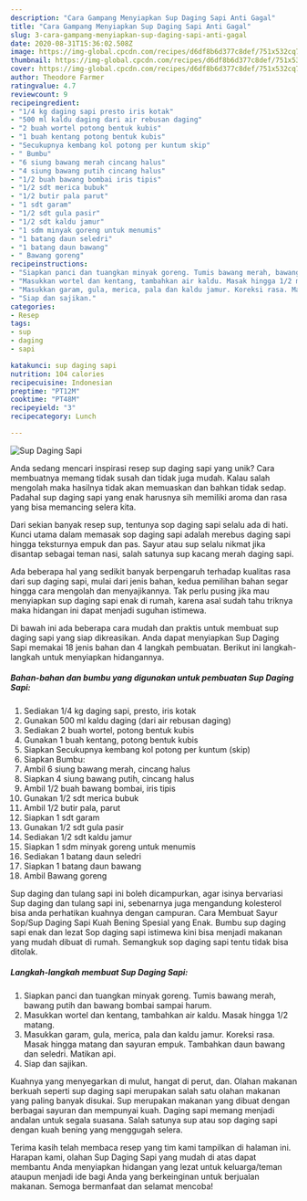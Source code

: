```yaml
---
description: "Cara Gampang Menyiapkan Sup Daging Sapi Anti Gagal"
title: "Cara Gampang Menyiapkan Sup Daging Sapi Anti Gagal"
slug: 3-cara-gampang-menyiapkan-sup-daging-sapi-anti-gagal
date: 2020-08-31T15:36:02.508Z
image: https://img-global.cpcdn.com/recipes/d6df8b6d377c8def/751x532cq70/sup-daging-sapi-foto-resep-utama.jpg
thumbnail: https://img-global.cpcdn.com/recipes/d6df8b6d377c8def/751x532cq70/sup-daging-sapi-foto-resep-utama.jpg
cover: https://img-global.cpcdn.com/recipes/d6df8b6d377c8def/751x532cq70/sup-daging-sapi-foto-resep-utama.jpg
author: Theodore Farmer
ratingvalue: 4.7
reviewcount: 9
recipeingredient:
- "1/4 kg daging sapi presto iris kotak"
- "500 ml kaldu daging dari air rebusan daging"
- "2 buah wortel potong bentuk kubis"
- "1 buah kentang potong bentuk kubis"
- "Secukupnya kembang kol potong per kuntum skip"
- " Bumbu"
- "6 siung bawang merah cincang halus"
- "4 siung bawang putih cincang halus"
- "1/2 buah bawang bombai iris tipis"
- "1/2 sdt merica bubuk"
- "1/2 butir pala parut"
- "1 sdt garam"
- "1/2 sdt gula pasir"
- "1/2 sdt kaldu jamur"
- "1 sdm minyak goreng untuk menumis"
- "1 batang daun seledri"
- "1 batang daun bawang"
- " Bawang goreng"
recipeinstructions:
- "Siapkan panci dan tuangkan minyak goreng. Tumis bawang merah, bawang putih dan bawang bombai sampai harum."
- "Masukkan wortel dan kentang, tambahkan air kaldu. Masak hingga 1/2 matang."
- "Masukkan garam, gula, merica, pala dan kaldu jamur. Koreksi rasa. Masak hingga matang dan sayuran empuk. Tambahkan daun bawang dan seledri. Matikan api."
- "Siap dan sajikan."
categories:
- Resep
tags:
- sup
- daging
- sapi

katakunci: sup daging sapi 
nutrition: 104 calories
recipecuisine: Indonesian
preptime: "PT12M"
cooktime: "PT48M"
recipeyield: "3"
recipecategory: Lunch

---
```



![Sup Daging Sapi](https://img-global.cpcdn.com/recipes/d6df8b6d377c8def/751x532cq70/sup-daging-sapi-foto-resep-utama.jpg)

Anda sedang mencari inspirasi resep sup daging sapi yang unik? Cara membuatnya memang tidak susah dan tidak juga mudah. Kalau salah mengolah maka hasilnya tidak akan memuaskan dan bahkan tidak sedap. Padahal sup daging sapi yang enak harusnya sih memiliki aroma dan rasa yang bisa memancing selera kita.

Dari sekian banyak resep sup, tentunya sop daging sapi selalu ada di hati. Kunci utama dalam memasak sop daging sapi adalah merebus daging sapi hingga teksturnya empuk dan pas. Sayur atau sup selalu nikmat jika disantap sebagai teman nasi, salah satunya sup kacang merah daging sapi.

Ada beberapa hal yang sedikit banyak berpengaruh terhadap kualitas rasa dari sup daging sapi, mulai dari jenis bahan, kedua pemilihan bahan segar hingga cara mengolah dan menyajikannya. Tak perlu pusing jika mau menyiapkan sup daging sapi enak di rumah, karena asal sudah tahu triknya maka hidangan ini dapat menjadi suguhan istimewa.


Di bawah ini ada beberapa cara mudah dan praktis untuk membuat sup daging sapi yang siap dikreasikan. Anda dapat menyiapkan Sup Daging Sapi memakai 18 jenis bahan dan 4 langkah pembuatan. Berikut ini langkah-langkah untuk menyiapkan hidangannya.

<!--inarticleads1-->

##### Bahan-bahan dan bumbu yang digunakan untuk pembuatan Sup Daging Sapi:

1. Sediakan 1/4 kg daging sapi, presto, iris kotak
1. Gunakan 500 ml kaldu daging (dari air rebusan daging)
1. Sediakan 2 buah wortel, potong bentuk kubis
1. Gunakan 1 buah kentang, potong bentuk kubis
1. Siapkan Secukupnya kembang kol potong per kuntum (skip)
1. Siapkan  Bumbu:
1. Ambil 6 siung bawang merah, cincang halus
1. Siapkan 4 siung bawang putih, cincang halus
1. Ambil 1/2 buah bawang bombai, iris tipis
1. Gunakan 1/2 sdt merica bubuk
1. Ambil 1/2 butir pala, parut
1. Siapkan 1 sdt garam
1. Gunakan 1/2 sdt gula pasir
1. Sediakan 1/2 sdt kaldu jamur
1. Siapkan 1 sdm minyak goreng untuk menumis
1. Sediakan 1 batang daun seledri
1. Siapkan 1 batang daun bawang
1. Ambil  Bawang goreng


Sup daging dan tulang sapi ini boleh dicampurkan, agar isinya bervariasi Sup daging dan tulang sapi ini, sebenarnya juga mengandung kolesterol bisa anda perhatikan kuahnya dengan campuran. Cara Membuat Sayur Sop/Sup Daging Sapi Kuah Bening Spesial yang Enak. Bumbu sup daging sapi enak dan lezat  Sop daging sapi istimewa kini bisa menjadi makanan yang mudah dibuat di rumah. Semangkuk sop daging sapi tentu tidak bisa ditolak. 

<!--inarticleads2-->

##### Langkah-langkah membuat Sup Daging Sapi:

1. Siapkan panci dan tuangkan minyak goreng. Tumis bawang merah, bawang putih dan bawang bombai sampai harum.
1. Masukkan wortel dan kentang, tambahkan air kaldu. Masak hingga 1/2 matang.
1. Masukkan garam, gula, merica, pala dan kaldu jamur. Koreksi rasa. Masak hingga matang dan sayuran empuk. Tambahkan daun bawang dan seledri. Matikan api.
1. Siap dan sajikan.


Kuahnya yang menyegarkan di mulut, hangat di perut, dan. Olahan makanan berkuah seperti sup daging sapi merupakan salah satu olahan makanan yang paling banyak disukai. Sup merupakan makanan yang dibuat dengan berbagai sayuran dan mempunyai kuah. Daging sapi memang menjadi andalan untuk segala suasana. Salah satunya sup atau sop daging sapi dengan kuah bening yang menggugah selera. 

Terima kasih telah membaca resep yang tim kami tampilkan di halaman ini. Harapan kami, olahan Sup Daging Sapi yang mudah di atas dapat membantu Anda menyiapkan hidangan yang lezat untuk keluarga/teman ataupun menjadi ide bagi Anda yang berkeinginan untuk berjualan makanan. Semoga bermanfaat dan selamat mencoba!
